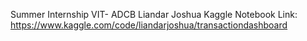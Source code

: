 Summer Internship VIT- ADCB
Liandar Joshua
Kaggle Notebook Link: https://www.kaggle.com/code/liandarjoshua/transactiondashboard